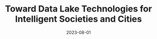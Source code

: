 ---
title: "Toward Data Lake Technologies for Intelligent Societies and Cities"
collection: publications
permalink: /publication/2023-03-29-toward-data
excerpt: 
date: 2023-08-01
venue: 'Sustainable, Innovative and Intelligent Societies and Cities.'
paperurl: 'https://doi.org/10.1007/978-3-031-30514-6_1'
citation: "Ramos, G.S., Fernandes, D., Coelho, J.A.P.d.M., Aquino, A.L.L. (2023). Toward Data Lake Technologies for Intelligent Societies and Cities. In: da Silva Portela, C.F. (eds) Sustainable, Innovative and Intelligent Societies and Cities. EAI/Springer Innovations in Communication and Computing. Springer, Cham. https://doi.org/10.1007/978-3-031-30514-6_1"
---